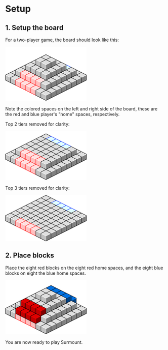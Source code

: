 # Setup

## 1. Setup the board

For a two-player game, the board should look like this:

  ![](/surmount/images/board_2player_blank.png)
  
  Note the colored spaces on the left and right side of the board, these are the red and blue player's "home" spaces, respectively.
  
  Top 2 tiers removed for clarity:
  
  ![](/surmount/images/board_2player_blank_notop.png)
  
  Top 3 tiers removed for clarity:
  
  ![](/surmount/images/board_2player_blank_notop2.png)
  
## 2. Place blocks

Place the eight red blocks on the eight red home spaces, and the eight blue blocks on eight the blue home spaces.

  ![](/surmount/images/board_2player_blocks.png)
  
You are now ready to play Surmount.
